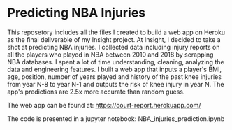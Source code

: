 # Predicting NBA Injuries 

This reposetory includes all the files I created to build a web app on Heroku as the final deliverable of my Insight project. At Insight, I decided to take a shot at predicting NBA injuries. I collected data including injury reports on all the players who played in NBA between 2010 and 2018 by scrapping NBA databases. I spent a lot of time understanding, cleaning, analyzing the data and engineering features. I built a web app that inputs a player's BMI, age, position, number of years played and history of the past knee injuries from year N-8 to year N-1 and outputs the risk of knee injury in year N. The app's predictions are 2.5x more accurate than random guess.

The web app can be found at: https://court-report.herokuapp.com/

The code is presented in a jupyter notebook: NBA_injuries_prediction.ipynb 
